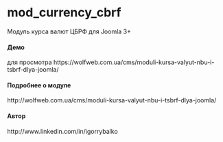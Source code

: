 # mod_currency_cbrf
Модуль курса валют ЦБРФ для Joomla 3+<br />
<h4>Демо</h4>
для просмотра https://wolfweb.com.ua/cms/moduli-kursa-valyut-nbu-i-tsbrf-dlya-joomla/
<h4>Подробнее о модуле</h4>
http://wolfweb.com.ua/cms/moduli-kursa-valyut-nbu-i-tsbrf-dlya-joomla/
<h4>Автор</h4>
http://www.linkedin.com/in/igorrybalko
